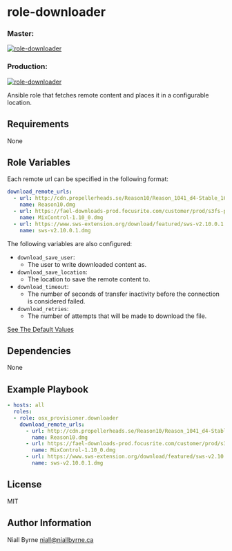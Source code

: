 # role-downloader

### Master:
[![role-downloader](https://github.com/osx-provisioner/role-downloader/actions/workflows/push.yml/badge.svg?branch=master)](https://github.com/osx-provisioner/role-downloader/actions/workflows/push.yml)

### Production:
[![role-downloader](https://github.com/osx-provisioner/role-downloader/actions/workflows/push.yml/badge.svg?branch=production)](https://github.com/osx-provisioner/role-downloader/actions/workflows/push.yml)

Ansible role that fetches remote content and places it in a configurable location.

Requirements
------------

None


Role Variables
--------------

Each remote url can be specified in the following format:

```yaml
download_remote_urls:
  - url: http://cdn.propellerheads.se/Reason10/Reason_1041_d4-Stable_164_10.dmg
    name: Reason10.dmg
  - url: https://fael-downloads-prod.focusrite.com/customer/prod/s3fs-public/downloads/Scarlett%20MixControl-1.10_0.dmg
    name: MixControl-1.10_0.dmg
  - url: https://www.sws-extension.org/download/featured/sws-v2.10.0.1.dmg
    name: sws-v2.10.0.1.dmg
```

The following variables are also configured:

- `download_save_user`:
    - The user to write downloaded content as.
- `download_save_location`:
    - The location to save the remote content to.
- `download_timeout`: 
    - The number of seconds of transfer inactivity before the connection is considered failed.
- `download_retries`: 
    - The number of attempts that will be made to download the file.

[See The Default Values](defaults/main.yml)

Dependencies
------------

None

Example Playbook
----------------

```yaml
- hosts: all
  roles:
  - role: osx_provisioner.downloader
    download_remote_urls:
      - url: http://cdn.propellerheads.se/Reason10/Reason_1041_d4-Stable_164_10.dmg
        name: Reason10.dmg
      - url: https://fael-downloads-prod.focusrite.com/customer/prod/s3fs-public/downloads/Scarlett%20MixControl-1.10_0.dmg
        name: MixControl-1.10_0.dmg
      - url: https://www.sws-extension.org/download/featured/sws-v2.10.0.1.dmg
        name: sws-v2.10.0.1.dmg
```

License
-------

MIT

Author Information
------------------

Niall Byrne <niall@niallbyrne.ca>
